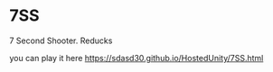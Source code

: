 # 7SS
7 Second Shooter. Reducks

you can play it here
https://sdasd30.github.io/HostedUnity/7SS.html
